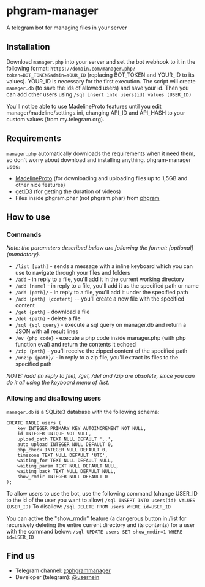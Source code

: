 # phgram-manager
A telegram bot for managing files in your server

## Installation
Download `manager.php` into your server and set the bot webhook to it in the following format: `https://domain.com/manager.php?token=BOT_TOKEN&admin=YOUR_ID` (replacing BOT\_TOKEN and YOUR\_ID to its values).
YOUR\_ID is necessary for the first execution. The script will create `manager.db` (to save the ids of allowed users) and save your id. Then you can add other users using `/sql insert into users(id) values (USER_ID)`

You'll not be able to use MadelineProto features until you edit manager/madeline/settings.ini, changing API\_ID and API\_HASH to your custom values (from my.telegram.org).

## Requirements
`manager.php` automatically downloads the requirements when it need them, so don't worry about download and installing anything. phgram-manager uses:
- [MadelineProto](https://github.com/danog/MadelineProto) (for downloading and uploading files up to 1,5GB and other nice features)
- [getID3](https://github.com/JamesHeinrich/getID3) (for getting the duration of videos)
- Files inside phgram.phar (not phgram.phar) from [phgram](https://github.com/usernein/phgram)

## How to use
### Commands
_Note: the parameters described below are following the format: [optional] {mandatory}._

 * `/list [path]` - sends a message with a inline keyboard which you can use to navigate through your files and folders
 * `/add` - in reply to a file, you'll add it in the current working directory
 * `/add [name]` - in reply to a file, you'll add it as the specified path or name
 * `/add [path]/` - in reply to a file, you'll add it under the specified path
 * `/add {path} {content}` -- you'll create a new file with the specified content
 * `/get {path}` - download a file
 * `/del {path}` - delete a file
 * `/sql {sql query}` - execute a sql query on manager.db and return a JSON with all result lines
 * `/ev {php code}` - execute a php code inside manager.php (with php function eval) and return the contents it echoed
 * `/zip {path}` - you'll receive the zipped content of the specified path
 * `/unzip {path}/` - in reply to a zip file, you'll extract its files to the specified path

_NOTE: /add (in reply to file), /get, /del and /zip are obsolete, since you can do it all using the keyboard menu of /list._

### Allowing and disallowing users
`manager.db` is a SQLite3 database with the following schema:
```
CREATE TABLE users (
    key INTEGER PRIMARY KEY AUTOINCREMENT NOT NULL,
    id INTEGER UNIQUE NOT NULL,
    upload_path TEXT NULL DEFAULT '..',
    auto_upload INTEGER NULL DEFAULT 0,
    php_check INTEGER NULL DEFAULT 0,
    timezone TEXT NULL DEFAULT 'UTC',
    waiting_for TEXT NULL DEFAULT NULL,
    waiting_param TEXT NULL DEFAULT NULL,
    waiting_back TEXT NULL DEFAULT NULL,
	show_rmdir INTEGER NULL DEFAULT 0
);
```

To allow users to use the bot, use the following command (change USER\_ID to the id of the user you want to allow)
`/sql INSERT INTO users(id) VALUES (USER_ID)`
To disallow:
`/sql DELETE FROM users WHERE id=USER_ID`

You can active the "show_rmdir" feature (a dangerous button in /list for recursively deleting the entire current directory and its contents) for a user with the command below:
`/sql UPDATE users SET show_rmdir=1 WHERE id=USER_ID`

## Find us
* Telegram channel: [@phgrammanager](https://t.me/phgrammanager)
* Developer (telegram): [@usernein](https://t.me/usernein)